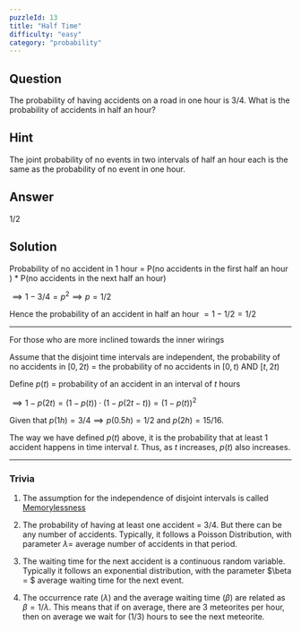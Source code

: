 ```yaml
---
puzzleId: 13
title: "Half Time"
difficulty: "easy"
category: "probability"
---
```


## Question
The probability of having accidents on a road in one hour is $3/4$. What is the probability of accidents in half an hour?

<!-- After observing this road for hundreds of hours, we noticed that during 75% of those hours, some accidents occurred. -->

## Hint
The joint probability of no events in two intervals of half an hour each is the same as the probability of no event in one hour.

## Answer
1/2

## Solution

Probability of no accident in $1$ hour = P(no accidents in the first half an hour ) * P(no accidents in the next half an hour)

$\implies 1 - 3/4 =p^2 \implies p=1/2$

Hence the probability of an accident in half an hour $=1 - 1/2 = 1/2$

---

For those who are more inclined towards the inner wirings

Assume that the disjoint time intervals are independent, the probability of no accidents in $[0, 2t)$ = the probability of no accidents in $[0,t)$ AND $[t,2t)$ 

Define $p(t)$ = probability of an accident in an interval of $t$ hours

$\implies 1-p(2t) = (1-p(t)) \cdot (1-p(2t - t)) = (1 - p(t))^2$

Given that $p(1h)=3/4 \implies p(0.5h)=1/2$ and $p(2h)=15/16$.

The way we have defined $p(t)$ above, it is the probability that at least $1$ accident happens in time interval $t$. Thus, as $t$ increases, $p(t)$ also increases.

---

### Trivia

1. The assumption for the independence of disjoint intervals is called [Memorylessness](https://en.wikipedia.org/wiki/Memorylessness)

2. The probability of having at least one accident = 3/4. But there can be any number of accidents. Typically, it follows a Poisson Distribution, with parameter $\lambda =$ average number of accidents in that period.

3. The waiting time for the next accident is a continuous random variable. Typically it follows an exponential distribution, with the parameter $\beta = $ average waiting time for the next event. 

4. The occurrence rate ($\lambda$) and the average waiting time ($\beta$) are related as $\beta = 1/\lambda$. This means that if on average, there are 3 meteorites per hour, then on average we wait for (1/3) hours to see the next meteorite.

